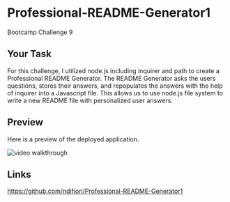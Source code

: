 # Professional-README-Generator1
Bootcamp Challenge 9

## Your Task

For this challenge, I utilized node.js including inquirer and path to create a Professional README Generator. The README Generator asks the users questions, stores their answers, and repopulates the answers with the help of inquirer into a Javascript file. This allows us to use node.js file system to write a new README file with personalized user answers.

## Preview 

Here is a preview of the deployed application.

![video walkthrough](./Walkthrough.gif)

## Links

https://github.com/ndifiori/Professional-README-Generator1
